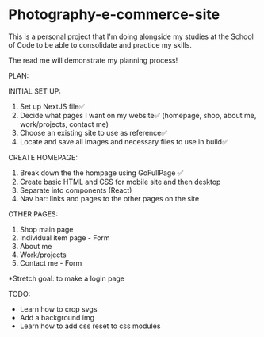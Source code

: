 # Photography-e-commerce-site

This is a personal project that I'm doing alongside my studies at the School of Code to be able to consolidate and practice my skills.

The read me will demonstrate my planning process!

PLAN:

INITIAL SET UP:

1. Set up NextJS file✅
2. Decide what pages I want on my website✅
   (homepage, shop, about me, work/projects, contact me)
3. Choose an existing site to use as reference✅
4. Locate and save all images and necessary files to use in build✅

CREATE HOMEPAGE:

1. Break down the the hompage using GoFullPage ✅
2. Create basic HTML and CSS for mobile site and then desktop
3. Separate into components (React)
4. Nav bar: links and pages to the other pages on the site

OTHER PAGES:

1. Shop main page
2. Individual item page - Form
3. About me
4. Work/projects
5. Contact me - Form

\*Stretch goal: to make a login page

TODO:

- Learn how to crop svgs
- Add a background img
- Learn how to add css reset to css modules
